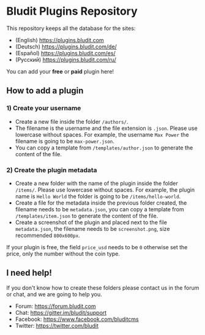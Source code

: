# Bludit Plugins Repository
This repository keeps all the database for the sites:
- (English) https://plugins.bludit.com
- (Deutsch) https://plugins.bludit.com/de/
- (Español) https://plugins.bludit.com/es/
- (Русский) https://plugins.bludit.com/ru/

You can add your **free** or **paid** plugin here!

## How to add a plugin
### 1) Create your username
- Create a new file inside the folder `/authors/`.
- The filename is the username and the file extension is `.json`. Please use lowercase without spaces. For example, the username `Max Power` the filename is going to be `max-power.json`.
- You can copy a template from `/templates/author.json` to generate the content of the file.

### 2) Create the plugin metadata
- Create a new folder with the name of the plugin inside the folder `/items/`. Please use lowercase without spaces. For example, the plugin name is `Hello World` the folder is going to be `/items/hello-world`.
- Create a file for the metadata inside the previous folder created, the filename needs to be `metadata.json`, you can copy a template from `/templates/item.json` to generate the content of the file.
- Create a screenshot of the plugin and placed next to the file `metadata.json`, the filename needs to be `screenshot.png`, size recommended `800x600px`.

If your plugin is free, the field `price_usd` needs to be `0` otherwise set the price, only the number without the coin type.

## I need help!
If you don't know how to create these folders please contact us in the forum or chat, and we are going to help you.
- Forum: https://forum.bludit.com
- Chat: https://gitter.im/bludit/support
- Facebook: https://www.facebook.com/bluditcms
- Twitter: https://twitter.com/bludit

